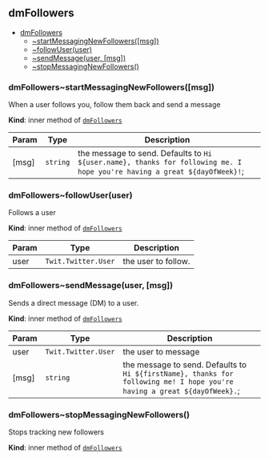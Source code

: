 <a name="module_dmFollowers"></a>

## dmFollowers

* [dmFollowers](#module_dmFollowers)
    * [~startMessagingNewFollowers([msg])](#module_dmFollowers..startMessagingNewFollowers)
    * [~followUser(user)](#module_dmFollowers..followUser)
    * [~sendMessage(user, [msg])](#module_dmFollowers..sendMessage)
    * [~stopMessagingNewFollowers()](#module_dmFollowers..stopMessagingNewFollowers)

<a name="module_dmFollowers..startMessagingNewFollowers"></a>

### dmFollowers~startMessagingNewFollowers([msg])
When a user follows you, follow them back and send a message

**Kind**: inner method of <code>[dmFollowers](#module_dmFollowers)</code>  

| Param | Type | Description |
| --- | --- | --- |
| [msg] | <code>string</code> | the message to send. Defaults to `Hi ${user.name}, thanks for following me. I hope you're having a great ${dayOfWeek}!`; |

<a name="module_dmFollowers..followUser"></a>

### dmFollowers~followUser(user)
Follows a user

**Kind**: inner method of <code>[dmFollowers](#module_dmFollowers)</code>  

| Param | Type | Description |
| --- | --- | --- |
| user | <code>Twit.Twitter.User</code> | the user to follow. |

<a name="module_dmFollowers..sendMessage"></a>

### dmFollowers~sendMessage(user, [msg])
Sends a direct message (DM) to a user.

**Kind**: inner method of <code>[dmFollowers](#module_dmFollowers)</code>  

| Param | Type | Description |
| --- | --- | --- |
| user | <code>Twit.Twitter.User</code> | the user to message |
| [msg] | <code>string</code> | the message to send. Defaults to `Hi ${firstName}, thanks for following me! I hope you're having a great ${dayOfWeek}.`; |

<a name="module_dmFollowers..stopMessagingNewFollowers"></a>

### dmFollowers~stopMessagingNewFollowers()
Stops tracking new followers

**Kind**: inner method of <code>[dmFollowers](#module_dmFollowers)</code>  
